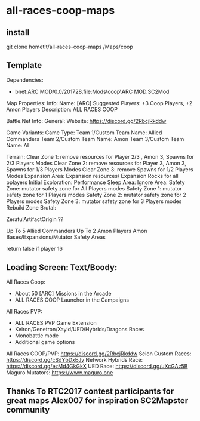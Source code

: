 # all-races-coop-maps

## install

git clone hometlt/all-races-coop-maps <SC2Directory>/Maps/coop

## Template

Dependencies:
 - bnet:ARC MOD/0.0/201728,file:Mods\coop\ARC MOD.SC2Mod

Map Properties:
 Info:
  Name: [ARC] <Map Name>
  Suggested Players: +3 Coop Players, +2 Amon Players
  Description: <Map Description> ALL RACES COOP

Battle.Net Info:
 General:
  Website: https://discord.gg/2RbcjRkddw

Game Variants:
 Game Type:
   Team 1/Custom Team Name: Allied Commanders
   Team 2/Custom Team Name: Amon
   Team 3/Custom Team Name: AI

  
  
Terrain:
 Clear Zone 1: remove resources for Player 2/3 , Amon 3, Spawns for 2/3 Players Modes
 Clear Zone 2: remove resources for Player 3, Amon 3, Spawns for 1/3 Players Modes
 Clear Zone 3: remove Spawns for 1/2 Players Modes
 Expansion Area: Expansion resources/ Expansion Rocks for all pplayers
 Initial Exploration:
 Performance Sleep Area:
 Ignore Area:
 Safety Zone: mutator safety zone for All Players modes
 Safety Zone 1: mutator safety zone for 1 Players modes
 Safety Zone 2: mutator safety zone for 2 Players modes
 Safety Zone 3: mutator safety zone for 3 Players modes
 Rebuild Zone Brutal:
 
 
 ZeratulArtifactOrigin ??

Up To 5 Allied Commanders
Up To 2 Amon Players
Amon Bases/Expansions/Mutator Safety Areas


return false if player 16


 Loading Screen:
  Text/Boody:
-------------------------------------------------------
All Races Coop:
- About 50 [ARC] Missions in the Arcade
- ALL RACES COOP Launcher in the Campaigns

All Races PVP:
- ALL RACES PVP Game Extension
- Keiron/Genetron/Xayid/UED/Hybrids/Dragons Races
- Monobattle mode
- Additional game options 

All Races COOP/PVP: https://discord.gg/2RbcjRkddw
Scion Custom Races: https://discord.gg/cSdYbDxEJy
Network Hybrids Race: https://discord.gg/ezMd4GkGkX
UED Race: https://discord.gg/uXcGAz5B
Maguro Mutators: https://www.maguro.one

Thanks To 
RTC2017 contest participants for great maps
Alex007 for inspiration
SC2Mapster community 
-------------------------------------------------------
